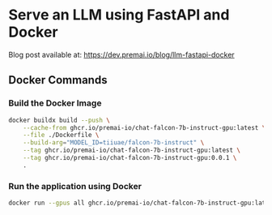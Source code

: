 # Serve an LLM using FastAPI and Docker

Blog post available at: https://dev.premai.io/blog/llm-fastapi-docker

## Docker Commands

### Build the Docker Image

```bash
docker buildx build --push \
    --cache-from ghcr.io/premai-io/chat-falcon-7b-instruct-gpu:latest \
    --file ./Dockerfile \
    --build-arg="MODEL_ID=tiiuae/falcon-7b-instruct" \
    --tag ghcr.io/premai-io/chat-falcon-7b-instruct-gpu:latest \
    --tag ghcr.io/premai-io/chat-falcon-7b-instruct-gpu:0.0.1 \
    .
```

### Run the application using Docker

```bash
docker run --gpus all ghcr.io/premai-io/chat-falcon-7b-instruct-gpu:latest
```